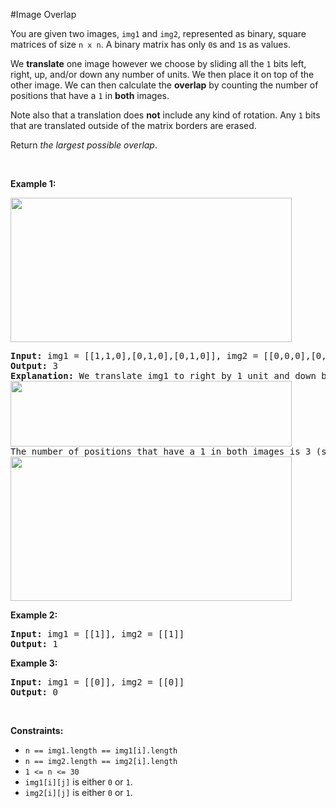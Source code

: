 #Image Overlap
<p>You are given two images, <code>img1</code> and <code>img2</code>, represented as binary, square matrices of size <code>n x n</code>. A binary matrix has only <code>0</code>s and <code>1</code>s as values.</p>
<p>We <strong>translate</strong> one image however we choose by sliding all the <code>1</code> bits left, right, up, and/or down any number of units. We then place it on top of the other image. We can then calculate the <strong>overlap</strong> by counting the number of positions that have a <code>1</code> in <strong>both</strong> images.</p>
<p>Note also that a translation does <strong>not</strong> include any kind of rotation. Any <code>1</code> bits that are translated outside of the matrix borders are erased.</p>
<p>Return <em>the largest possible overlap</em>.</p>
<p> </p>
<p><strong class="example">Example 1:</strong></p>
<img alt="" src="https://assets.leetcode.com/uploads/2020/09/09/overlap1.jpg" style="width:450px;height:231px"/>
<pre><strong>Input:</strong> img1 = [[1,1,0],[0,1,0],[0,1,0]], img2 = [[0,0,0],[0,1,1],[0,0,1]]
<strong>Output:</strong> 3
<strong>Explanation:</strong> We translate img1 to right by 1 unit and down by 1 unit.
<img alt="" src="https://assets.leetcode.com/uploads/2020/09/09/overlap_step1.jpg" style="width:450px;height:105px"/>
The number of positions that have a 1 in both images is 3 (shown in red).
<img alt="" src="https://assets.leetcode.com/uploads/2020/09/09/overlap_step2.jpg" style="width:450px;height:231px"/>
</pre>
<p><strong class="example">Example 2:</strong></p>
<pre><strong>Input:</strong> img1 = [[1]], img2 = [[1]]
<strong>Output:</strong> 1
</pre>
<p><strong class="example">Example 3:</strong></p>
<pre><strong>Input:</strong> img1 = [[0]], img2 = [[0]]
<strong>Output:</strong> 0
</pre>
<p> </p>
<p><strong>Constraints:</strong></p>
<ul>
<li><code>n == img1.length == img1[i].length</code></li>
<li><code>n == img2.length == img2[i].length</code></li>
<li><code>1 &lt;= n &lt;= 30</code></li>
<li><code>img1[i][j]</code> is either <code>0</code> or <code>1</code>.</li>
<li><code>img2[i][j]</code> is either <code>0</code> or <code>1</code>.</li>
</ul>
